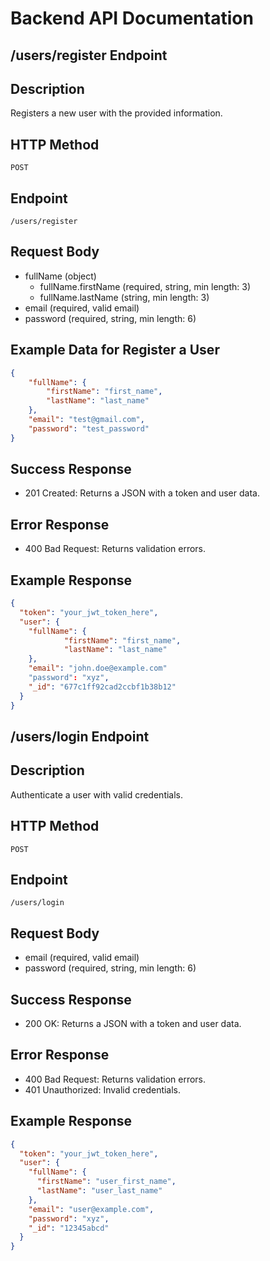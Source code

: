 # Backend API Documentation

## /users/register Endpoint

## Description
Registers a new user with the provided information.

## HTTP Method
`POST`

## Endpoint
`/users/register`

## Request Body
- fullName (object)
    - fullName.firstName (required, string, min length: 3)
    - fullName.lastName (string, min length: 3)
- email (required, valid email)
- password (required, string, min length: 6)

## Example Data for Register a User

```json
{
    "fullName": {
        "firstName": "first_name",
        "lastName": "last_name"
    },
    "email": "test@gmail.com",
    "password": "test_password"
}
```

## Success Response
- 201 Created: Returns a JSON with a token and user data.

## Error Response
- 400 Bad Request: Returns validation errors.

## Example Response
```json
{
  "token": "your_jwt_token_here",
  "user": {
    "fullName": {
            "firstName": "first_name",
            "lastName": "last_name"
    },
    "email": "john.doe@example.com"
    "password": "xyz",
    "_id": "677c1ff92cad2ccbf1b38b12"
  }
}
```

## /users/login Endpoint
## Description
Authenticate a user with valid credentials.

## HTTP Method
`POST`

## Endpoint
`/users/login`

## Request Body
- email (required, valid email)
- password (required, string, min length: 6)

## Success Response
- 200 OK: Returns a JSON with a token and user data.

## Error Response
- 400 Bad Request: Returns validation errors.
- 401 Unauthorized: Invalid credentials.

## Example Response
```json
{
  "token": "your_jwt_token_here",
  "user": {
    "fullName": {
      "firstName": "user_first_name",
      "lastName": "user_last_name"
    },
    "email": "user@example.com",
    "password": "xyz",
    "_id": "12345abcd"
  }
}
```
